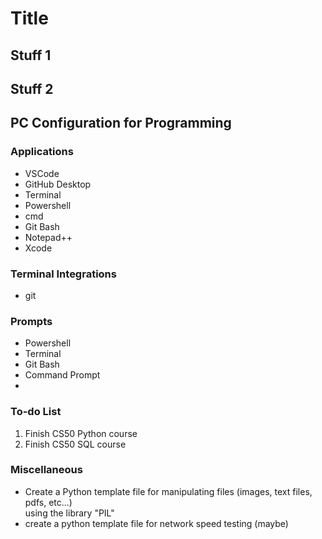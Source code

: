 # Title

## Stuff 1

## Stuff 2

## PC Configuration for Programming

### Applications

- VSCode
- GitHub Desktop
- Terminal
- Powershell
- cmd
- Git Bash
- Notepad++
- Xcode

### Terminal Integrations

- git

### Prompts

- Powershell
- Terminal
- Git Bash
- Command Prompt
- 

### To-do List

1. Finish CS50 Python course
2. Finish CS50 SQL course

### Miscellaneous

- Create a Python template file for manipulating files (images, text files, pdfs, etc...)  
    using the library "PIL"
- create a python template file for network speed testing (maybe)
